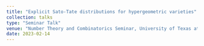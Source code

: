 ```yaml
---
title: "Explicit Sato-Tate distributions for hypergeometric varieties"
collection: talks
type: "Seminar Talk"
venue: "Number Theory and Combinatorics Seminar, University of Texas at Tyler"
date: 2023-02-14
---
```

